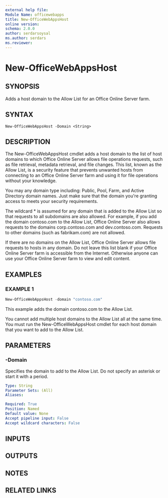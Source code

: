 ```yaml
---
external help file:
Module Name: officewebapps
title: New-OfficeWebAppsHost
online version:
schema: 2.0.0
author: serdarsoysal
ms.author: serdars
ms.reviewer:
---
```


# New-OfficeWebAppsHost

## SYNOPSIS

Adds a host domain to the Allow List for an Office Online Server farm.

## SYNTAX

```
New-OfficeWebAppsHost -Domain <String>
```

## DESCRIPTION

The New-OfficeWebAppsHost cmdlet adds a host domain to the list of host domains to which Office
Online Server allows file operations requests, such as file retrieval, metadata retrieval, and file
changes. This list, known as the Allow List, is a security feature that prevents unwanted hosts from
connecting to an Office Online Server farm and using it for file operations without your knowledge.

You may any domain type including: Public, Pool, Farm, and Active Directory domain names. Just make
sure that the domain you're granting access to meets your security requirements.

The wildcard * is assumed for any domain that is added to the Allow List so that requests to all
subdomains are also allowed. For example, if you add the domain contoso.com to the Allow List,
Office Online Server also allows requests to the domains corp.contoso.com and dev.contoso.com.
Requests to other domains (such as fabrikam.com) are not allowed.

If there are no domains on the Allow List, Office Online Server allows file requests to hosts in any
domain. Do not leave this list blank if your Office Online Server farm is accessible from the
Internet. Otherwise anyone can use your Office Online Server farm to view and edit content.

## EXAMPLES

### EXAMPLE 1

```powershell
New-OfficeWebAppsHost -domain "contoso.com"
```

This example adds the domain contoso.com to the Allow List.

You cannot add multiple host domains to the Allow List all at the same time. You must run the
New-OfficeWebAppsHost cmdlet for each host domain that you want to add to the Allow List.

## PARAMETERS

### -Domain

Specifies the domain to add to the Allow List.
Do not specify an asterisk or start it with a period.

```yaml
Type: String
Parameter Sets: (All)
Aliases:

Required: True
Position: Named
Default value: None
Accept pipeline input: False
Accept wildcard characters: False
```

## INPUTS

## OUTPUTS

## NOTES

## RELATED LINKS
